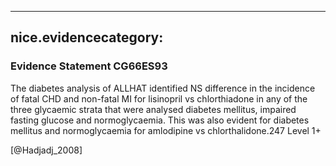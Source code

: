 
---
nice.evidencecategory: 
---

### Evidence Statement CG66ES93
The diabetes analysis of ALLHAT identified NS difference in the incidence of fatal CHD and
non-fatal MI for lisinopril vs chlorthiadone in any of the three glycaemic strata that were
analysed diabetes mellitus, impaired fasting glucose and normoglycaemia. This was also evident
for diabetes mellitus and normoglycaemia for amlodipine vs chlorthalidone.247 Level 1+

[@Hadjadj_2008]

